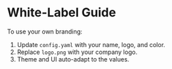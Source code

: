 
# White-Label Guide

To use your own branding:
1. Update `config.yaml` with your name, logo, and color.
2. Replace `logo.png` with your company logo.
3. Theme and UI auto-adapt to the values.
